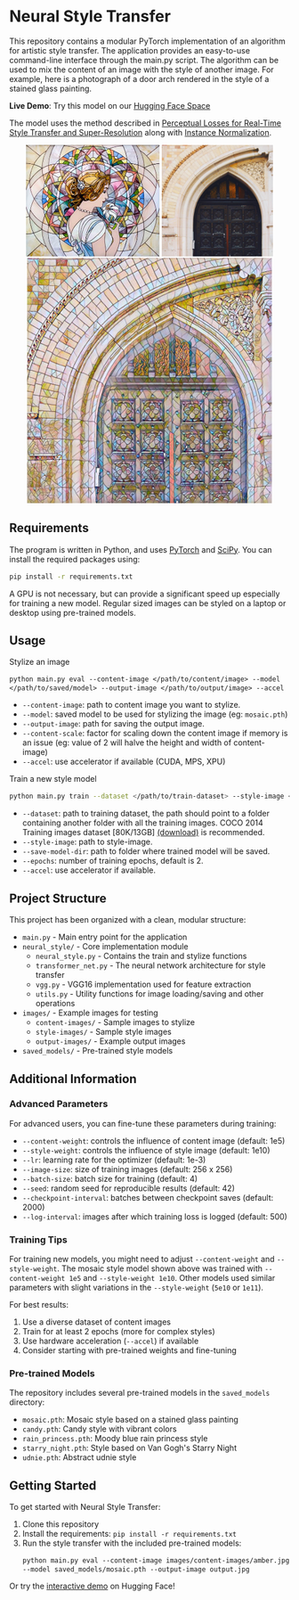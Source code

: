 # Neural Style Transfer

This repository contains a modular PyTorch implementation of an algorithm for artistic style transfer. The application provides an easy-to-use command-line interface through the main.py script. The algorithm can be used to mix the content of an image with the style of another image. For example, here is a photograph of a door arch rendered in the style of a stained glass painting.

**Live Demo**: Try this model on our [Hugging Face Space](https://huggingface.co/spaces/AbdelrahmanGalhom/Style-Transfer)

The model uses the method described in [Perceptual Losses for Real-Time Style Transfer and Super-Resolution](https://arxiv.org/abs/1603.08155) along with [Instance Normalization](https://arxiv.org/pdf/1607.08022.pdf).

<p align="center">
    <img src="images/style-images/mosaic.jpg" height="200px">
    <img src="images/content-images/amber.jpg" height="200px">
    <img src="images/output-images/amber-mosaic.jpg" height="440px">
</p>

## Requirements

The program is written in Python, and uses [PyTorch](http://pytorch.org/) and [SciPy](https://www.scipy.org). You can install the required packages using:

```bash
pip install -r requirements.txt
```

A GPU is not necessary, but can provide a significant speed up especially for training a new model. Regular sized images can be styled on a laptop or desktop using pre-trained models.

## Usage

Stylize an image

```
python main.py eval --content-image </path/to/content/image> --model </path/to/saved/model> --output-image </path/to/output/image> --accel
```

- `--content-image`: path to content image you want to stylize.
- `--model`: saved model to be used for stylizing the image (eg: `mosaic.pth`)
- `--output-image`: path for saving the output image.
- `--content-scale`: factor for scaling down the content image if memory is an issue (eg: value of 2 will halve the height and width of content-image)
- `--accel`: use accelerator if available (CUDA, MPS, XPU)

Train a new style model

```bash
python main.py train --dataset </path/to/train-dataset> --style-image </path/to/style/image> --save-model-dir </path/to/save-model/folder> --epochs 2 --accel
```

- `--dataset`: path to training dataset, the path should point to a folder containing another folder with all the training images. COCO 2014 Training images dataset [80K/13GB] [(download)](https://cocodataset.org/#download) is recommended.
- `--style-image`: path to style-image.
- `--save-model-dir`: path to folder where trained model will be saved.
- `--epochs`: number of training epochs, default is 2.
- `--accel`: use accelerator if available.

## Project Structure

This project has been organized with a clean, modular structure:

- `main.py` - Main entry point for the application
- `neural_style/` - Core implementation module
  - `neural_style.py` - Contains the train and stylize functions
  - `transformer_net.py` - The neural network architecture for style transfer
  - `vgg.py` - VGG16 implementation used for feature extraction
  - `utils.py` - Utility functions for image loading/saving and other operations
- `images/` - Example images for testing
  - `content-images/` - Sample images to stylize
  - `style-images/` - Sample style images
  - `output-images/` - Example output images
- `saved_models/` - Pre-trained style models

## Additional Information

### Advanced Parameters

For advanced users, you can fine-tune these parameters during training:

- `--content-weight`: controls the influence of content image (default: 1e5)
- `--style-weight`: controls the influence of style image (default: 1e10)
- `--lr`: learning rate for the optimizer (default: 1e-3)
- `--image-size`: size of training images (default: 256 x 256)
- `--batch-size`: batch size for training (default: 4)
- `--seed`: random seed for reproducible results (default: 42)
- `--checkpoint-interval`: batches between checkpoint saves (default: 2000)
- `--log-interval`: images after which training loss is logged (default: 500)

### Training Tips

For training new models, you might need to adjust `--content-weight` and `--style-weight`. The mosaic style model shown above was trained with `--content-weight 1e5` and `--style-weight 1e10`. Other models used similar parameters with slight variations in the `--style-weight` (`5e10` or `1e11`).

For best results:
1. Use a diverse dataset of content images
2. Train for at least 2 epochs (more for complex styles)
3. Use hardware acceleration (`--accel`) if available
4. Consider starting with pre-trained weights and fine-tuning

### Pre-trained Models

The repository includes several pre-trained models in the `saved_models` directory:
- `mosaic.pth`: Mosaic style based on a stained glass painting
- `candy.pth`: Candy style with vibrant colors
- `rain_princess.pth`: Moody blue rain princess style
- `starry_night.pth`: Style based on Van Gogh's Starry Night
- `udnie.pth`: Abstract udnie style

## Getting Started

To get started with Neural Style Transfer:

1. Clone this repository
2. Install the requirements: `pip install -r requirements.txt`
3. Run the style transfer with the included pre-trained models:
   ```
   python main.py eval --content-image images/content-images/amber.jpg --model saved_models/mosaic.pth --output-image output.jpg
   ```

Or try the [interactive demo](https://huggingface.co/spaces/AbdelrahmanGalhom/Style-Transfer) on Hugging Face!
